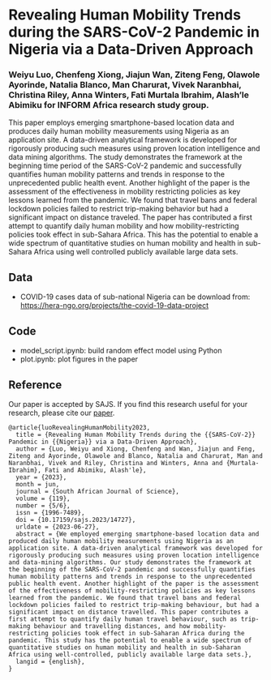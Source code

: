# Revealing Human Mobility Trends during the SARS-CoV-2 Pandemic in Nigeria via a Data-Driven Approach
### Weiyu Luo, Chenfeng Xiong, Jiajun Wan, Ziteng Feng, Olawole Ayorinde, Natalia Blanco, Man Charurat, Vivek Naranbhai, Christina Riley, Anna Winters, Fati Murtala Ibrahim, Alash’le Abimiku for INFORM Africa research study group.
This paper employs emerging smartphone-based location data and produces daily human mobility measurements using Nigeria as an application site. A data-driven analytical framework is developed for rigorously producing such measures using proven location intelligence and data mining algorithms. The study demonstrates the framework at the beginning time period of the SARS-CoV-2 pandemic and successfully quantifies human mobility patterns and trends in response to the unprecedented public health event. Another highlight of the paper is the assessment of the effectiveness in mobility restricting policies as key lessons learned from the pandemic. We found that travel bans and federal lockdown policies failed to restrict trip-making behavior but had a significant impact on distance traveled. The paper has contributed a first attempt to quantify daily human mobility and how mobility-restricting policies took effect in sub-Sahara Africa. This has the potential to enable a wide spectrum of quantitative studies on human mobility and health in sub-Sahara Africa using well controlled publicly available large data sets. 

## Data
* COVID-19 cases data of sub-national Nigeria can be download from:
https://hera-ngo.org/projects/the-covid-19-data-project

## Code
* model_script.ipynb: build random effect model using Python
* plot.ipynb: plot figures in the paper

## Reference
Our paper is accepted by SAJS. If you find this research useful for your research, please cite our [paper](https://sajs.co.za/article/view/14727).

```
@article{luoRevealingHumanMobility2023,
  title = {Revealing Human Mobility Trends during the {{SARS-CoV-2}} Pandemic in {{Nigeria}} via a Data-Driven Approach},
  author = {Luo, Weiyu and Xiong, Chenfeng and Wan, Jiajun and Feng, Ziteng and Ayorinde, Olawole and Blanco, Natalia and Charurat, Man and Naranbhai, Vivek and Riley, Christina and Winters, Anna and {Murtala-Ibrahim}, Fati and Abimiku, Alash'le},
  year = {2023},
  month = jun,
  journal = {South African Journal of Science},
  volume = {119},
  number = {5/6},
  issn = {1996-7489},
  doi = {10.17159/sajs.2023/14727},
  urldate = {2023-06-27},
  abstract = {We employed emerging smartphone-based location data and produced daily human mobility measurements using Nigeria as an application site. A data-driven analytical framework was developed for rigorously producing such measures using proven location intelligence and data-mining algorithms. Our study demonstrates the framework at the beginning of the SARS-CoV-2 pandemic and successfully quantifies human mobility patterns and trends in response to the unprecedented public health event. Another highlight of the paper is the assessment of the effectiveness of mobility-restricting policies as key lessons learned from the pandemic. We found that travel bans and federal lockdown policies failed to restrict trip-making behaviour, but had a significant impact on distance travelled. This paper contributes a first attempt to quantify daily human travel behaviour, such as trip-making behaviour and travelling distances, and how mobility-restricting policies took effect in sub-Saharan Africa during the pandemic. This study has the potential to enable a wide spectrum of quantitative studies on human mobility and health in sub-Saharan Africa using well-controlled, publicly available large data sets.},
  langid = {english},
}
```